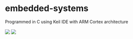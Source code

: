 # embedded-systems
Programmed in C using Keil IDE with ARM Cortex architecture
<br><br>
<img src="https://media.giphy.com/media/SRMOtKw9GRIWsie8Rf/giphy.gif"/>
<img src="https://media.giphy.com/media/2HYBKVvyW1DQQ/giphy.gif"/>
